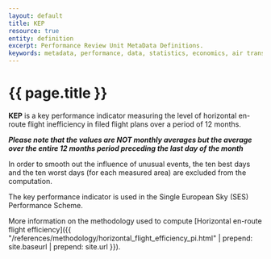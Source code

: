 ```yaml
---
layout: default
title: KEP
resource: true
entity: definition
excerpt: Performance Review Unit MetaData Definitions.
keywords: metadata, performance, data, statistics, economics, air transport, flights, europe, cost efficiency
---
```

# {{ page.title }}

**KEP** is a key performance indicator measuring the level of horizontal
en-route flight inefficiency in filed flight plans over a period of 12 months.

***Please note that the values are NOT monthly averages but the average over the
entire 12 months period preceding the last day of the month***

In order to smooth out the influence of unusual events, the ten best days and
the ten worst days (for each measured area) are excluded from the computation.

The key performance indicator is used in the Single European Sky (SES)
Performance Scheme.

More information on the methodology used to compute
[Horizontal en-route flight efficiency]({{ "/references/methodology/horizontal_flight_efficiency_pi.html" | prepend: site.baseurl | prepend: site.url }}).
